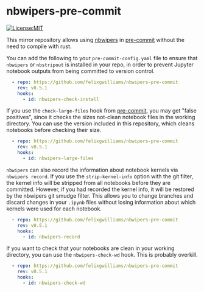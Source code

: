 # nbwipers-pre-commit

[![License:MIT](https://img.shields.io/badge/License-MIT-yellow.svg)](https://opensource.org/licenses/MIT)

This mirror repository allows using [nbwipers](https://github.com/felixgwilliams/nbwipers) in [pre-commit](https://pre-commit.com/) without the need to compile with rust.

You can add the following to your `pre-commit-config.yaml` file to ensure that `nbwipers` or `nbstripout` is installed in your repo, in order to prevent Jupyter notebook outputs from being committed to version control.

```yaml
  - repo: https://github.com/felixgwilliams/nbwipers-pre-commit
    rev: v0.5.1
    hooks:
      - id: nbwipers-check-install
```

If you use the `check-large-files` hook from [pre-commit](https://github.com/pre-commit/pre-commit-hooks), you may get "false positives", since it checks the sizes not-clean notebook files in the working directory. You can use the version included in this repository, which cleans notebooks before checking their size.

```yaml
  - repo: https://github.com/felixgwilliams/nbwipers-pre-commit
    rev: v0.5.1
    hooks:
      - id: nbwipers-large-files
```

`nbwipers` can also record the information about notebook kernels via `nbwipers record`.
If you use the `strip-kernel-info` option with the git filter, the kernel info will be stripped from all notebooks before they are committed.
However, if you had recorded the kernel info, it will be restored by the nbwipers git smudge filter.
This allows you to change branches and discard changes in your `.ipynb` files without losing information about which kernels were used for each notebook.

```yaml
  - repo: https://github.com/felixgwilliams/nbwipers-pre-commit
    rev: v0.5.1
    hooks:
      - id: nbwipers-record
```

If you want to check that your notebooks are clean in your working directory, you can use the `nbwipers-check-wd` hook.
This is probably overkill.

```yaml
  - repo: https://github.com/felixgwilliams/nbwipers-pre-commit
    rev: v0.5.1
    hooks:
      - id: nbwipers-check-wd
```
